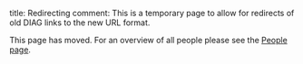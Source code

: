 title: Redirecting
comment: This is a temporary page to allow for redirects of old DIAG links to the new URL format.

This page has moved. For an overview of all people please see the [People page](/people/).

<script type="text/javascript">

var valid_people = {"Bram_van_Ginneken": "bram-van-ginneken","Nico_Karssemeijer": "nico-karssemeijer","Francesco_Ciompi": "francesco-ciompi","Henkjan_Huisman": "henkjan-huisman","Colin_Jacobs": "colin-jacobs","Jeroen_van_der_Laak": "jeroen-van-der-laak","Geert_Litjens": "geert-litjens","Rashindra_Manniesing": "rashindra-manniesing","James_Meakin": "james-meakin","Matthieu_Rutten": "matthieu-rutten","Clarisa_S%C3%A1nchez": "clarisa-sanchez","Cornelia_Schaefer-Prokop": "cornelia-schaefer-prokop","Witali_Aswolinskiy": "witali-aswolinskiy","Thomas_van_den_Heuvel": "thomas-van-den-heuvel","Nikolas_Lessmann": "nikolas-lessmann","Caner_Mercan": "caner-mercan","Nikita_Moriakov": "nikita-moriakov","Keelin_Murphy": "keelin-murphy","Steven_Schalekamp": "steven-schalekamp","Ernst_Scholten": "ernst-scholten","Jonas_Teuwen": "jonas-teuwen","Elke_Loskamp-Huntink": "elke-loskamp-huntink","Rita_Bijlsma": "rita-bijlsma","Merijn_van_Erp": "merijn-van-erp","Paul_Konstantin_Gerke": "paul-konstantin-gerke","Miriam_Groeneveld": "miriam-groeneveld","Sjoerd_Kerkstra": "sjoerd-kerkstra","Sil_van_de_Leemput": "sil-van-de-leemput","Mike_Overkamp": "mike-overkamp","Maud_Wekking": "maud-wekking","Harm_van_Zeeland": "harm-van-zeeland","Alessandro_Ardu": "alessandro-ardu","Maschenka_Balkenhol": "maschenka-balkenhol","P%C3%A9ter_B%C3%A1ndi": "peter-bandi","Thomas_de_Bel": "thomas-de-bel","John-Melle_Bokhorst": "john-melle-bokhorst","Luuk_Boulogne": "luuk-boulogne","Patrick_Brand": "patrick-brand","Wouter_Bulten": "wouter-bulten","Erdi_Calli": "erdi-calli","Oscar_Debats": "oscar-debats","Koen_Dercksen": "koen-dercksen","Miguel_Fernandes": "miguel-fernandes","Daan_Geijs": "daan-geijs","Cristina_Gonzalez_Gonzalo": "cristina-gonzalez-gonzalo","Jasper_van_der_Graaf": "jasper-van-der-graaf","Tariq_Haddad": "tariq-haddad","Ward_Hendrix": "ward-hendrix","Meyke_Hermsen": "meyke-hermsen","Matin_Hosseinzadeh": "matin-hosseinzadeh","Gabriel_Humpire_Mamani": "gabriel-humpire-mamani","Michel_Kok": "michel-kok","Kevin_Koschmieder": "kevin-koschmieder","Kicky_van_Leeuwen": "kicky-van-leeuwen","Bart_Liefers": "bart-liefers","Jasper_Linmans": "jasper-linmans","Esther_Markus-Smeets": "esther-markus-smeets","Midas_Meijs": "midas-meijs","Ajay_Patel": "ajay-patel","Hans_Pinckaers": "hans-pinckaers","Sarah_van_Riel": "sarah-van-riel","Mart_van_Rijthoven": "mart-van-rijthoven","Riccardo_Samperna": "riccardo-samperna","Anton_Schreuder": "anton-schreuder","Cheryl_Sital": "cheryl-sital","Ecem_Sogancioglu": "ecem-sogancioglu","David_Tellez": "david-tellez","Kiran_Vaidhya_Venkadesh": "kiran-vaidhya-venkadesh","Coen_de_Vente": "coen-de-vente","Xie_Weiyi": "xie-weiyi","Gaby_Whitehead": "gaby-whitehead","Bram_de_Wilde": "bram-de-wilde","Ludo_van_Alst": "ludo-van-alst","Niels_van_den_Hork": "niels-van-den-hork","Thijs_van_den_Hout": "thijs-van-den-hout","Jeffrey_Hoven": "jeffrey-hoven","Ruben_Kluge": "ruben-kluge","Chase_Neff": "chase-neff","Martijn_Schilpzand": "martijn-schilpzand","Rens_van_Schouwenburg": "rens-van-schouwenburg","Grzegorz_Chlebus": "grzegorz-chlebus","Nils_Hendrix": "nils-hendrix","Alessa_Hering": "alessa-hering"
}

valid_pub_pages = {"Bram+van+Ginneken": "bram-van-ginneken","Nico+Karssemeijer": "nico-karssemeijer","Francesco+Ciompi": "francesco-ciompi","Henkjan+Huisman": "henkjan-huisman","Colin+Jacobs": "colin-jacobs","Jeroen+van+der+Laak": "jeroen-van-der-laak","Geert+Litjens": "geert-litjens","Rashindra+Manniesing": "rashindra-manniesing","James+Meakin": "james-meakin","Matthieu+Rutten": "matthieu-rutten","Clarisa+Sánchez": "clarisa-sanchez","Cornelia+Schaefer-Prokop": "cornelia-schaefer-prokop","Witali+Aswolinskiy": "witali-aswolinskiy","Thomas+van+den+Heuvel": "thomas-van-den-heuvel","Nikolas+Lessmann": "nikolas-lessmann","Caner+Mercan": "caner-mercan","Nikita+Moriakov": "nikita-moriakov","Keelin+Murphy": "keelin-murphy","Steven+Schalekamp": "steven-schalekamp","Ernst+Scholten": "ernst-scholten","Jonas+Teuwen": "jonas-teuwen","Elke+Loskamp-Huntink": "elke-loskamp-huntink","Rita+Bijlsma": "rita-bijlsma","Merijn+van+Erp": "merijn-van-erp","Paul+Konstantin+Gerke": "paul-konstantin-gerke","Miriam+Groeneveld": "miriam-groeneveld","Sjoerd+Kerkstra": "sjoerd-kerkstra","Sil+van+de+Leemput": "sil-van-de-leemput","Mike+Overkamp": "mike-overkamp","Maud+Wekking": "maud-wekking","Harm+van+Zeeland": "harm-van-zeeland","Alessandro+Ardu": "alessandro-ardu","Maschenka+Balkenhol": "maschenka-balkenhol","Péter+Bándi": "peter-bandi","Thomas+de+Bel": "thomas-de-bel","John-Melle+Bokhorst": "john-melle-bokhorst","Luuk+Boulogne": "luuk-boulogne","Patrick+Brand": "patrick-brand","Wouter+Bulten": "wouter-bulten","Erdi+Calli": "erdi-calli","Oscar+Debats": "oscar-debats","Koen+Dercksen": "koen-dercksen","Miguel+Fernandes": "miguel-fernandes","Daan+Geijs": "daan-geijs","Cristina+Gonzalez+Gonzalo": "cristina-gonzalez-gonzalo","Jasper+van+der+Graaf": "jasper-van-der-graaf","Tariq+Haddad": "tariq-haddad","Ward+Hendrix": "ward-hendrix","Meyke+Hermsen": "meyke-hermsen","Matin+Hosseinzadeh": "matin-hosseinzadeh","Gabriel+Humpire+Mamani": "gabriel-humpire-mamani","Michel+Kok": "michel-kok","Kevin+Koschmieder": "kevin-koschmieder","Kicky+van+Leeuwen": "kicky-van-leeuwen","Bart+Liefers": "bart-liefers","Jasper+Linmans": "jasper-linmans","Esther+Markus-Smeets": "esther-markus-smeets","Midas+Meijs": "midas-meijs","Ajay+Patel": "ajay-patel","Hans+Pinckaers": "hans-pinckaers","Sarah+van+Riel": "sarah-van-riel","Mart+van+Rijthoven": "mart-van-rijthoven","Riccardo+Samperna": "riccardo-samperna","Anton+Schreuder": "anton-schreuder","Cheryl+Sital": "cheryl-sital","Ecem+Sogancioglu": "ecem-sogancioglu","David+Tellez": "david-tellez","Kiran+Vaidhya+Venkadesh": "kiran-vaidhya-venkadesh","Coen+de+Vente": "coen-de-vente","Xie+Weiyi": "xie-weiyi","Gaby+Whitehead": "gaby-whitehead","Bram+de+Wilde": "bram-de-wilde","Ludo+van+Alst": "ludo-van-alst","Niels+van+den+Hork": "niels-van-den-hork","Thijs+van+den+Hout": "thijs-van-den-hout","Jeffrey+Hoven": "jeffrey-hoven","Ruben+Kluge": "ruben-kluge","Chase+Neff": "chase-neff","Martijn+Schilpzand": "martijn-schilpzand","Rens+van+Schouwenburg": "rens-van-schouwenburg","Grzegorz+Chlebus": "grzegorz-chlebus","Nils+Hendrix": "nils-hendrix","Alessa+Hering": "alessa-hering"
}

function getParameterByName(name, url) {
  if (!url) url = window.location.href;
    name = name.replace(/[\[\]]/g, '\\$&');
    var regex = new RegExp('[?&]' + name + '(=([^&#]*)|&|#|$)'),
        results = regex.exec(url);
    if (!results) return null;
    if (!results[2]) return '';
    return decodeURIComponent(results[2].replace(/\+/g, ' '));
}

if(getParameterByName('name') in valid_people) {
    // Redirect to new people page
    window.location.replace('https://' + window.location.hostname + '/people/' + valid_people[getParameterByName('name')])
}

if(getParameterByName('fullname') in valid_pub_pages) {
    // Redirect to new publication page
    window.location.replace('https://' + window.location.hostname + '/publications/' + validvalid_pub_pages_people[getParameterByName('fullname')])
}
</script>